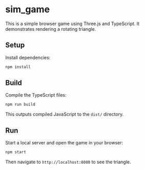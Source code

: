 # sim_game

This is a simple browser game using Three.js and TypeScript. It demonstrates rendering a rotating triangle.

## Setup

Install dependencies:

```bash
npm install
```

## Build

Compile the TypeScript files:

```bash
npm run build
```

This outputs compiled JavaScript to the `dist/` directory.

## Run

Start a local server and open the game in your browser:

```bash
npm start
```

Then navigate to `http://localhost:8080` to see the triangle.
